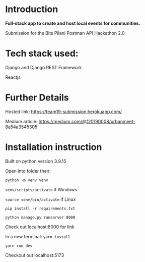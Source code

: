 # Introduction
**Full-stack app to create and host local events for communities.**

Submission for the Bits Pilani Postman API Hackathon 2.0

# Tech stack used:

Django and Django REST Framework

Reactjs

# Further Details

Hosted link: https://team19-submission.herokuapp.com/

Medium article: https://medium.com/@f20190008/urbanmeet-8a54a3545305

# Installation instruction

Built on python version 3.9.15

Open into folder then:

`python -m venv venv`

`venv/scripts/activate` if Windows

`source venv/bin/activate` if Linux

`pip install -r requirements.txt`

`python manage.py runserver 8000`

Check out localhost:8000 for link

In a new terminal:
`yarn install`

`yarn run dev`

Checkout out localhost:5173
